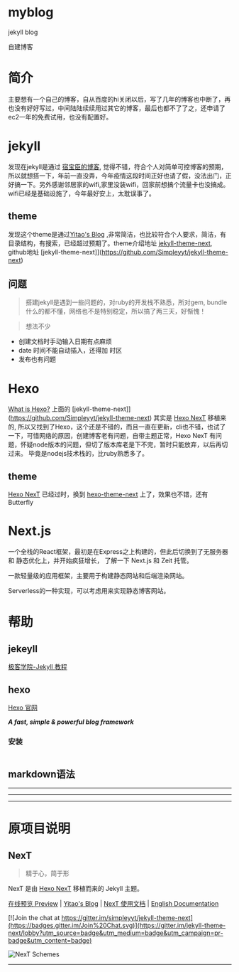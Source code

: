 # myblog
jekyll blog


自建博客

# 简介
主要想有一个自己的博客，自从百度的hi关闭以后，写了几年的博客也中断了，再也没有好好写过，中间陆陆续续用过其它的博客，最后也都不了了之，还申请了ec2一年的免费试用，也没有配置好。

# jekyll
发现在jekyll是通过 [宿宝臣的博客](https://subaochen.github.io/about/), 觉得不错，符合个人对简单可控博客的预期，所以就想搭一下，年前一直没弄，今年疫情这段时间正好也请了假，没法出门，正好搞一下。另外感谢邻居家的wifi,家里没装wifi，回家前想搞个流量卡也没搞成。wifi已经是基础设施了，今年最好安上，太耽误事了。

## theme
发现这个theme是通过[Yitao's Blog](https://simpleyyt.com/) ,非常简洁，也比较符合个人要求，简洁，有目录结构，有搜索，已经超过预期了。theme介绍地址 [jekyll-theme-next](http://theme-next.simpleyyt.com/getting-started.html), github地址 [jekyll-theme-next]](https://github.com/Simpleyyt/jekyll-theme-next)

## 问题
>搭建jekyll是遇到一些问题的，对ruby的开发栈不熟悉，所对gem, bundle什么的都不懂，网络也不是特别稳定，所以搞了两三天，好惭愧！

> 想法不少
- 创建文档时手动输入日期有点麻烦
- date 时间不能自动插入，还得加 时区
- 发布也有问题


# Hexo
[What is Hexo?](https://hexo.io/docs/)
上面的 [jekyll-theme-next]](https://github.com/Simpleyyt/jekyll-theme-next) 其实是 [Hexo NexT](https://github.com/iissnan/hexo-theme-next) 移植来的, 所以又找到了Hexo，这个还是不错的，而且一直在更新，cli也不错，也试了一下，可惜网络的原因，创建博客老有问题，自带主题正常，Hexo NexT 有问题，怀疑node版本的问题，但切了版本库老是下不完，暂时只能放弃，以后再切过来。 毕竟是nodejs技术栈的，比ruby熟悉多了。

## theme
[Hexo NexT](https://github.com/iissnan/hexo-theme-next) 已经过时，换到 [hexo-theme-next](https://github.com/theme-next/hexo-theme-next) 上了，效果也不错，还有 Butterfly


# Next.js
一个全栈的React框架，最初是在Express之上构建的，但此后切换到了无服务器 和 静态优化上，并开始疯狂增长， 了解一下 Next.js 和 Zeit 托管。

一款轻量级的应用框架，主要用于构建静态网站和后端渲染网站。

Serverless的一种实现，可以考虑用来实现静态博客网站。

# 帮助
## jekeyll
[极客学院-Jekyll 教程](https://wiki.jikexueyuan.com/project/jekyll/)


## hexo
[Hexo 官网](https://hexo.io/)

***A fast, simple & powerful blog framework***

### 安装

```npm install hexo-cli -g
```
## markdown语法





--------
--------
--------

# 原项目说明


## NexT

> 精于心，简于形

NexT 是由 [Hexo NexT](https://github.com/iissnan/hexo-theme-next) 移植而来的 Jekyll 主题。<!--commit: f951075d9b739d26b42472431995fa68d08796aa-->

<a href="http://simpleyyt.github.io/jekyll-theme-next/" target="_blank">在线预览 Preview</a> | <a href="http://simpleyyt.com" target="_blank">Yitao's Blog</a> | <a href="http://theme-next.simpleyyt.com" target="_blank">NexT 使用文档</a> |  [English Documentation](README.en.md)

[![Join the chat at https://gitter.im/simpleyyt/jekyll-theme-next](https://badges.gitter.im/Join%20Chat.svg)](https://gitter.im/jekyll-theme-next/lobby?utm_source=badge&utm_medium=badge&utm_campaign=pr-badge&utm_content=badge)

![NexT Schemes](http://iissnan.com/nexus/next/next-schemes.jpg)

---------
